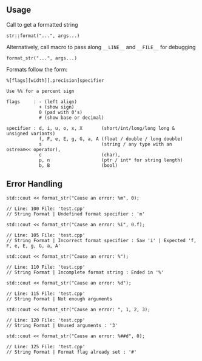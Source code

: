 ## Usage

Call to get a formatted string 
	
	str::format("...", args...)
	
Alternatively, call macro to pass along `__LINE__` and `__FILE__` for debugging
	
	format_str("...", args...)

Formats follow the form:
	
	%[flags][width][.precision]specifier 

	Use %% for a percent sign

	flags	  : - (left align)
				+ (show sign)
				0 (pad with 0's)
				# (show base or decimal) 

	specifier : d, i, u, o, x, X       (short/int/long/long long & unsigned variants)
				f, F, e, E, g, G, a, A (float / double / long double)
				s                      (string / any type with an ostream<< operator), 
				c                      (char), 
				p, n                   (ptr / int* for string length)
	            b, B                   (bool)

## Error Handling

	std::cout << format_str("Cause an error: %m", 0);

	// Line: 100 File: 'test.cpp'
	// String Format | Undefined format specifier : 'm'

	std::cout << format_str("Cause an error: %i", 0.f);

	// Line: 105 File: 'test.cpp'
	// String Format | Incorrect format specifier : Saw 'i' | Expected 'f, F, e, E, g, G, a, A'
	
	std::cout << format_str("Cause an error: %");

	// Line: 110 File: 'test.cpp'
	// String Format | Incomplete format string : Ended in '%'

	std::cout << format_str("Cause an error: %d");

	// Line: 115 File: 'test.cpp'
	// String Format | Not enough arguments
	
	std::cout << format_str("Cause an error: ", 1, 2, 3);

	// Line: 120 File: 'test.cpp'
	// String Format | Unused arguments : '3'

	std::cout << format_str("Cause an error: %##d", 0);

	// Line: 125 File: 'test.cpp'
	// String Format | Format flag already set : '#'
